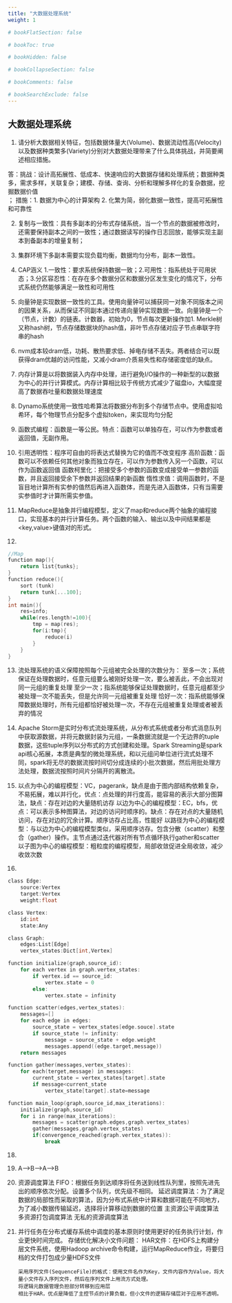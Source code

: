 ```yaml
---
title: "大数据处理系统"
weight: 1

# bookFlatSection: false

# bookToc: true

# bookHidden: false

# bookCollapseSection: false

# bookComments: false

# bookSearchExclude: false
---
```


## 大数据处理系统

01. 请分析大数据相关特征，包括数据体量大(Volume)、数据流动性高(Velocity)以及数据种类繁多(Variety)分别对大数据处理带来了什么具体挑战，并简要阐述相应措施。
   
答：挑战：设计高拓展性、低成本、快速响应的大数据存储和处理系统；数据种类多，需求多样，关联复杂；建模、存储、查询、分析和理解多样化的复杂数据，挖掘数据价值    
；
措施：1. 数据为中心的计算架构  2. 化繁为简，弱化数据一致性，提高可拓展性和可靠性

02. 复制与一致性：具有多副本的分布式存储系统，当一个节点的数据被修改时，还需要保持副本之间的一致性；通过数据读写的操作日志回放，能够实现主副本到备副本的增量复制；
03. 集群环境下多副本需要实现负载均衡，数据均匀分布，副本一致性。
04. CAP涵义  1.一致性：要求系统保持数据一致；2.可用性：指系统处于可用状态；3.分区容忍性：在存在多个数据分区和数据分区发生变化的情况下，分布式系统仍然能够满足一致性和可用性
05. 向量钟是实现数据一致性的工具。使用向量钟可以捕获同一对象不同版本之间的因果关系，从而保证不同副本通过传递向量钟实现数据一致。向量钟是一个（节点，计数）的链表。计数器，初始为0，节点每次更新操作加1.
   Merkle树又称hash树，节点存储数据块的hash值，非叶节点存储对应子节点串联字符串的hash
06. nvm成本较dram低，功耗、散热要求低、掉电存储不丢失。两者结合可以既获得dram优越的访问性能，又减小dram介质易失性和存储密度低的缺点。
07. 内存计算是以将数据装入内存中处理，进行避免I/O操作的一种新型的以数据为中心的并行计算模式。内存计算相比较于传统方式减少了磁盘io，大幅度提高了数据吞吐量和数据处理速度
08. Dynamo系统使用一致性哈希算法将数据分布到多个存储节点中。使用虚拟哈希环，每个物理节点分配多个虚拟token，来实现均匀分配
09. 函数式编程：函数是一等公民。特点：函数可以单独存在，可以作为参数或者返回值，无副作用。
10. 引用透明性：程序可自由的将表达式替换为它的值而不改变程序
    高阶函数：函数可以不依赖任何其他对象而独立存在，可以作为参数传入另一个函数，可以作为函数返回值
    函数柯里化：把接受多个参数的函数变成接受单一参数的函数，并且返回接受余下参数并返回结果的新函数
    惰性求值：调用函数时，不是盲目地计算所有实参的值然后再进入函数体，而是先进入函数体，只有当需要实参值时才计算所需实参值。

11. MapReduce是抽象并行编程模型，定义了map和reduce两个抽象的编程接口，实现基本的并行计算任务。两个函数的输入、输出以及中间结果都是<key,value>键值对的形式。
12.  

```c
//Map
function map(){
    return list{tunks};
}
function reduce(){
    sort (tunk)
    return tunk[...100];
}
int main(){
    res=info;
    while(res.length!=100){
        tmp = map(res);
        for(i:tmp){
            reduce(i)
        }
    }
}

```

13. 流处理系统的语义保障按照每个元组被完全处理的次数分为：
    至多一次；系统保证在处理数据时，任意元组要么被刚好处理一次，要么被丢此，不会出现对同一元组的重复处理
    至少一次；指系统能够保证处理数据时，任意元组都至少被处理一次不能丢失，但是允许同一元组被重复处理
    恰好一次：指系统能够保障数据处理时，所有元组都恰好被处理一次，不存在元组被重复处理或者被丢弃的情况

14. Apache Storm是实时分布式流处理系统，从分布式系统或者分布式消息队列中获取源数据，并将元数据封装为元组，一条数据流就是一个无边界的tuple数据，这些tuple序列以分布式的方式创建和处理。Spark Streaming是spark api核心拓展，本质是典型的微处理系统，和以元组问单位进行流式处理不同，spark将无尽的数据流按时间切分成连续的小批次数据，然后用批处理方法处理，数据流按照时间片分隔开的离散流。

15.  
    以点为中心的编程模型：VC，pagerank，缺点是由于图内部结构依赖复杂，不易拓展，难以并行化，优点：点处理的并行度高，能容易的表示大部分图算法，缺点：存在对边的大量随机访存
    以边为中心的编程模型：EC，bfs，优点：可以表示多种图算法，对边的访问时顺序的。缺点：存在对点的大量随机访问，存在对边的冗余计算。顺序访存占比高，性能好
    以路径为中心的编程模型：与以边为中心的编程模型类似，采用顺序访存。包含分散（scatter）和整合（gather）操作。主节点通过迭代器对所有节点循环执行gather和scatter
    以子图为中心的编程模型：粗粒度的编程模型，局部收敛促进全局收敛，减少收敛次数

16.  

```c
class Edge:
    source:Vertex
    target:Vertex
    weight:float

class Vertex:
    id:int
    state:Any

class Graph:
    edges:List[Edge]
    vertex_states:Dict[int,Vertex]

function initialize(graph,source_id):
    for each vertex in graph.vertex_states:
        if vertex.id == source_id:
            vertex.state = 0
        else:
            vertex.state = infinity

function scatter(edges,vertex_states):
    messages=[]
    for each edge in edges:
        source_state = vertex_states[edge.souce].state
        if source_state != infinity:
            message = source_state + edge.weight
            messages.append((edge.target,message))
    return messages

function gather(messages,vertex_states):
    for each(terget,message) in messages:
        current_state = vertex_states[target].state
        if message<current_state
            vertex_state[target].state=message

function main_loop(graph,source_id,max_iterations):
    initialize(graph,source_id)
    for i in range(max_iterations):
        messages = scatter(graph.edges,graph.vertex_states)
        gather(messages,graph.vertex_states)
        if(convergence_reached(graph.vertex_states)):
            break
```

18.  
19. A-->B-->A-->B
20. 资源调度算法
    FIFO：根据任务到达顺序将任务送到线性队列里，按照先进先出的顺序依次分配。设置多个队列，优先级不相同。
    延迟调度算法：为了满足数据的局部性而采取的算法，因为分布式系统中计算和数据可能在不同地方，为了减小数据传输延迟，选择将计算移动到数据的位置
    主资源公平调度算法
    多资源打包调度算法
    无私的资源调度算法

21. 并行任务在分布式缓存系统中调度的基本原则时使用更好的任务执行计划，作业更快时间完成。
    存储优化解决小文件问题：
        HAR文件：在HDFS上构建分层文件系统，使用Hadoop archive命令构建，运行MapReduce作业，将要归档的文件打包成少量HDFS文件

        采用序列文件(SequenceFile)的格式：使用文件名作为Key，文件内容作为Value，将大量小文件存入序列文件，然后在序列文件上用流方式处理。
        将逻辑元数据管理负担部分转移到应用层
        相比于HAR，优点是降低了主控节点的计算负载，但小文件的逻辑存储层对于应用不透明。
